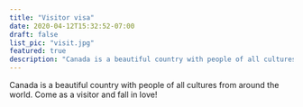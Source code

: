 ```yaml
---
title: "Visitor visa"
date: 2020-04-12T15:32:52-07:00
draft: false
list_pic: "visit.jpg"
featured: true
description: "Canada is a beautiful country with people of all cultures from around the world. Come as a visitor and fall in love!"
---
```


Canada is a beautiful country with people of all cultures from around the world. Come as a visitor and fall in love!


